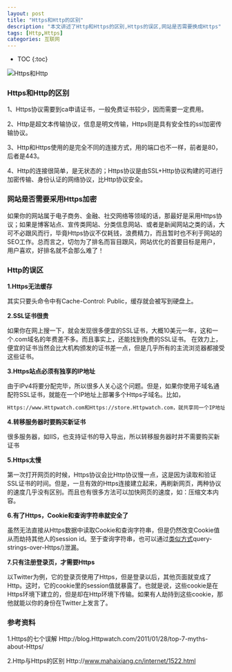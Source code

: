 ```yaml
---
layout: post
title: "Https和Http的区别"
description: "本文讲述了Http和Https的区别,Https的误区,网站是否需要换成Https"
tags: [Http,Https]
categories: 互联网
---
```


* TOC
{:toc}

![Https和Http](/blog/images/posts_imgs/201605170101.jpeg)

### Https和Http的区别
1、Https协议需要到ca申请证书，一般免费证书较少，因而需要一定费用。

2、Http是超文本传输协议，信息是明文传输，Https则是具有安全性的ssl加密传输协议。

3、Http和Https使用的是完全不同的连接方式，用的端口也不一样，前者是80，后者是443。

4、Http的连接很简单，是无状态的；Https协议是由SSL+Http协议构建的可进行加密传输、身份认证的网络协议，比Http协议安全。

### 网站是否需要采用Https加密
如果你的网站属于电子商务、金融、社交网络等领域的话，那最好是采用Https协议；如果是博客站点、宣传类网站、分类信息网站、或者是新闻网站之类的话，大可不必跟风而行，毕竟Https协议不仅耗钱，浪费精力，而且暂时也不利于网站的SEO工作。总而言之，切勿为了排名而盲目跟风，网站优化的首要目标是用户，用户喜欢，好排名就不会那么难了！

### Http的误区

**1.Https无法缓存**

其实只要头命令中有Cache-Control: Public，缓存就会被写到硬盘上。

**2.SSL证书很贵**

如果你在网上搜一下，就会发现很多便宜的SSL证书，大概10美元一年，这和一个.com域名的年费差不多。而且事实上，还能找到免费的SSL证书。
在效力上，便宜的证书当然会比大机构颁发的证书差一点，但是几乎所有的主流浏览器都接受这些证书。

**3.Https站点必须有独享的IP地址**

由于IPv4将要分配完毕，所以很多人关心这个问题。但是，如果你使用子域名通配符SSL证书，就能在一个IP地址上部署多个Https子域名。比如，

```markdown
Https://www.Httpwatch.com和Https://store.Httpwatch.com，就共享同一个IP地址。
```

**4.转移服务器时要购买新证书**

很多服务器，如IIS，也支持证书的导入导出，所以转移服务器时并不需要购买新证书

**5.Https太慢**

第一次打开网页的时候，Https协议会比Http协议慢一点，这是因为读取和验证SSL证书的时间。但是，一旦有效的Https连接建立起来，再刷新网页，两种协议的速度几乎没有区别。而且也有很多方法可以加快网页的速度，如：压缩文本内容。

**6.有了Https，Cookie和查询字符串就安全了**

虽然无法直接从Https数据中读取Cookie和查询字符串，但是仍然改变Cookie值从而劫持其他人的session id。至于查询字符串，也可以通过[类似方式](Http://blog.Httpwatch.com/2009/02/20/how-secure-are)query-strings-over-Https/)泄漏。

**7.只有注册登录页，才需要Https**

以Twitter为例，它的登录页使用了Https，但是登录以后，其他页面就变成了Http。这时，它的cookie里的session值就暴露了。也就是说，这些cookie是在Https环境下建立的，但是却在Http环境下传输。如果有人劫持到这些cookie，那他就能以你的身份在Twitter上发言了。

### 参考资料
1.Https的七个误解 Http://blog.Httpwatch.com/2011/01/28/top-7-myths-about-Https/

2.Http与Https的区别 Http://www.mahaixiang.cn/internet/1522.html